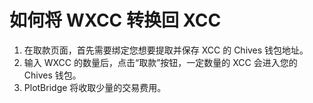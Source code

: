 # 如何将 WXCC 转换回 XCC

1. 在取款页面，首先需要绑定您想要提取并保存 XCC 的 Chives 钱包地址。
2. 输入 WXCC 的数量后，点击“取款”按钮，一定数量的 XCC 会进入您的 Chives 钱包。
3. PlotBridge 将收取少量的交易费用。
